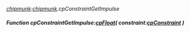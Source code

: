 _[chipmunk](../../modules/chipmunk/chipmunk-module.md):[chipmunk](../../modules/chipmunk/chipmunk-module.md).cpConstraintGetImpulse_
##### Function cpConstraintGetImpulse:[cpFloat](../../modules/chipmunk/chipmunk-cpfloat.md)( constraint:[cpConstraint](../../modules/chipmunk/chipmunk-cpconstraint.md) )
